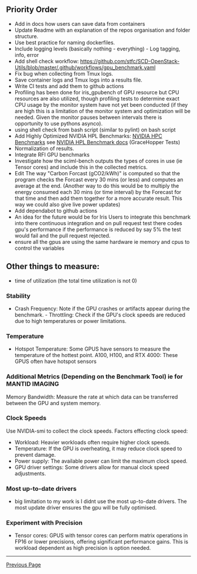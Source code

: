 ## Priority Order
- Add in docs how users can save data from containers
- Update Readme with an explanation of the repos organisation and folder structure.
- Use best practice for naming dockerfiles.
- Include logging levels (basically nothing - everything) - Log tagging, info, error
- Add shell check workflow: https://github.com/stfc/SCD-OpenStack-Utils/blob/master/.github/workflows/gpu_benchmark.yaml
- Fix bug when collecting from Tmux logs.
- Save container logs and Tmux logs into a results file.
- Write CI tests and add them to github actions
- Profiling has been done for iris_gpubench of GPU resource but CPU resources are also utilized, though profiling tests to determine exact CPU usage by the monitor system have not yet been conducted (if they are high this is a limitation of the monitor system and optimization will be needed. Given the monitor pauses between intervals there is opportunity to use pythons asynco).
- using shell check from bash script (similar to pylint) on bash script
- Add Highly Optimized NVIDIA HPL Benchmarks: [NVIDIA HPC Benchmarks](https://catalog.ngc.nvidia.com/orgs/nvidia/containers/hpc-benchmarks) see [NVIDIA HPL Benchmark docs](https://docs.nvidia.com/nvidia-hpc-benchmarks/HPL_benchmark.html) (GraceHopper Tests)
- Normalization of results.
- Integrate RFI GPU benchmarks
- Investigate how the sciml-bench outputs the types of cores in use (ie Tensor cores) and include this in the collected metrics.
- Edit The way "Carbon Forcast (gCO2/kWh)" is computed so that the program checks the Forcast every 30 mins (or less) and computes an average at the end. (Another way to do this would be to multiply the energy consumed each 30 mins (or time interval) by the Forecast for that time and then add them together for a more accurate result. This way we could also give live power updates)
- Add dependabot to github actions
- An idea for the future would be for Iris Users to integrate this benchmark into
there continuous integration and on pull request test there codes gpu's performance
if the performance is reduced by say 5% the test would fail and the pull request
rejected.
- ensure all the gpus are using the same hardware ie memory and cpus to control the variables
## Other things to measure: 
- time of utilization (the total time utilization is not 0)
### Stability
- Crash Frequency: Note if the GPU crashes or artifacts appear during the benchmark. - Throttling: Check if the GPU's clock speeds are reduced due to high temperatures or power limitations.

### Temperature
- Hotspot Temperature: Some GPUS have sensors to measure the temperature of the hottest point. A100, H100, and RTX 4000: These GPUS often have hotspot sensors

### Additional Metrics (Depending on the Benchmark Tool) ie for MANTID IMAGING
Memory Bandwidth: Measure the rate at which data can be transferred between the GPU and system memory.

### Clock Speeds
Use NVIDIA-smi to collect the clock speeds.
Factors effecting clock speed:
 * Workload: Heavier workloads often require higher clock speeds.
 * Temperature: If the GPU is overheating, it may reduce clock speed to prevent damage.
 * Power supply: The available power can limit the maximum clock speed.
 * GPU driver settings: Some drivers allow for manual clock speed adjustments. 

### Most up-to-date drivers
- big limitation to my work is I didnt use the most up-to-date drivers. The most update driver ensures the gpu will be fully optimised.

### Experiment with Precision 
- Tensor cores: GPUS with tensor cores can perform matrix operations in FP16 or lower precisions, offering significant performance gains. This is workload dependent as high precision is option needed.

---

[Previous Page](considerations_on_accuracy.md)

